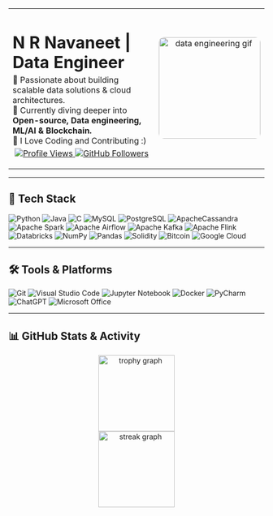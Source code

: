 <table>
  <tr>
    <td width="70%" valign="top">
      <h1 align="left" style="margin-bottom: 5px;">N R Navaneet | Data Engineer </h1>
      <p style="margin: 0;">
        🔹 Passionate about building scalable data solutions & cloud architectures.<br>
        🔹 Currently diving deeper into <b>Open-source, Data engineering, ML/AI & Blockchain.</b><br>
        🔹 I Love Coding and Contributing :)<br>
      </p>
      <p align="center" style="margin-top: 5px;">
        <a href="https://github.com/nrnavaneet">
          <img src="https://komarev.com/ghpvc/?username=nrnavaneet&label=Profile%20Views&color=blueviolet&style=for-the-badge" alt="Profile Views" />
        </a>
        <a href="https://github.com/nrnavaneet?tab=followers">
          <img src="https://img.shields.io/github/followers/nrnavaneet?color=blue&label=Followers&logo=github&style=for-the-badge" alt="GitHub Followers" />
        </a>
      </p>
    </td>
    <td width="30%" align="center">
      <img src="https://media1.giphy.com/media/v1.Y2lkPTc5MGI3NjExNjFnajUzNzN2aDNnd2JuNzU4bjU0dHZsdmQ1Y2lubW1iZTNoaG9taSZlcD12MV9pbnRlcm5hbF9naWZfYnlfaWQmY3Q9Zw/DbXSzkKLzy96e3uukf/giphy.gif" 
           height="200px" width="200px" 
           alt="data engineering gif" 
           style="border-radius: 10px;" />
    </td>
  </tr>
</table>



---


## 🚀 Tech Stack

![Python](https://img.shields.io/badge/Python-3776AB?style=for-the-badge&logo=python&logoColor=white)
![Java](https://img.shields.io/badge/java-%23ED8B00.svg?style=for-the-badge&logo=openjdk&logoColor=white)
![C](https://img.shields.io/badge/c-%2300599C.svg?style=for-the-badge&logo=c&logoColor=white)
![MySQL](https://img.shields.io/badge/MySQL-4479A1?style=for-the-badge&logo=mysql&logoColor=white)
![PostgreSQL](https://img.shields.io/badge/PostgreSQL-336791?style=for-the-badge&logo=postgresql&logoColor=white)
![ApacheCassandra](https://img.shields.io/badge/cassandra-%231287B1.svg?style=for-the-badge&logo=apache-cassandra&logoColor=white)
![Apache Spark](https://img.shields.io/badge/Apache_Spark-FDEE21?style=for-the-badge&logo=apachespark&logoColor=black)
![Apache Airflow](https://img.shields.io/badge/Apache%20Airflow-017CEE?style=for-the-badge&logo=Apache%20Airflow&logoColor=white)
![Apache Kafka](https://img.shields.io/badge/Apache_Kafka-231F20?style=for-the-badge&logo=apachekafka&logoColor=white)
![Apache Flink](https://img.shields.io/badge/Apache%20Flink-E6526F?style=for-the-badge&logo=Apache%20Flink&logoColor=white)
![Databricks](https://img.shields.io/badge/Databricks-FC000D?style=for-the-badge&logo=databricks&logoColor=white)
![NumPy](https://img.shields.io/badge/numpy-%23013243.svg?style=for-the-badge&logo=numpy&logoColor=white)
![Pandas](https://img.shields.io/badge/Pandas-150458?style=for-the-badge&logo=pandas&logoColor=white)
![Solidity](https://img.shields.io/badge/Solidity-%23363636.svg?style=for-the-badge&logo=solidity&logoColor=white)
![Bitcoin](https://img.shields.io/badge/bitcoin-2F3134?style=for-the-badge&logo=bitcoin&logoColor=white)
![Google Cloud](https://img.shields.io/badge/GoogleCloud-%234285F4.svg?style=for-the-badge&logo=google-cloud&logoColor=white)

---

## 🛠️ Tools & Platforms

![Git](https://img.shields.io/badge/Git-F05032?style=for-the-badge&logo=git&logoColor=white)
![Visual Studio Code](https://img.shields.io/badge/Visual%20Studio%20Code-0078d7.svg?style=for-the-badge&logo=visual-studio-code&logoColor=white)
![Jupyter Notebook](https://img.shields.io/badge/jupyter-%23FA0F00.svg?style=for-the-badge&logo=jupyter&logoColor=white)
![Docker](https://img.shields.io/badge/Docker-2496ED?style=for-the-badge&logo=docker&logoColor=white)
![PyCharm](https://img.shields.io/badge/pycharm-143?style=for-the-badge&logo=pycharm&logoColor=black&color=black&labelColor=green)
![ChatGPT](https://img.shields.io/badge/chatGPT-74aa9c?style=for-the-badge&logo=openai&logoColor=white)
![Microsoft Office](https://img.shields.io/badge/Microsoft_Office-D83B01?style=for-the-badge&logo=microsoft-office&logoColor=white)

---

## 📊 GitHub Stats & Activity


<div align="center">
    <img src="https://github-profile-trophy.vercel.app?username=nrnavaneet&theme=dracula&column=-1&row=1&margin-w=8&margin-h=8&no-bg=false&no-frame=false&order=4" height="150" alt="trophy graph"  /><br>
  <img src="https://streak-stats.demolab.com?user=nrnavaneet&locale=en&mode=daily&theme=dracula&hide_border=false&border_radius=5&order=3" height="150" alt="streak graph"  />
</div>
